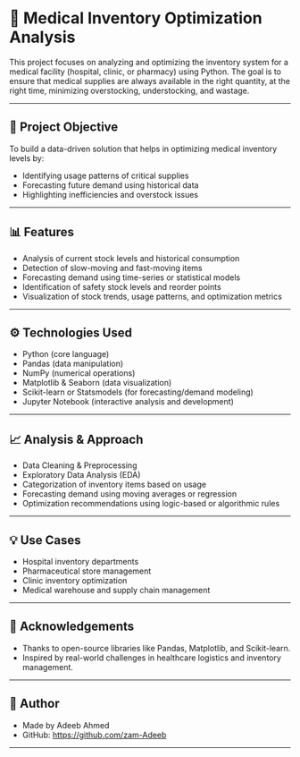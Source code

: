 # 🏥 Medical Inventory Optimization Analysis

This project focuses on analyzing and optimizing the inventory system for a medical facility (hospital, clinic, or pharmacy) using Python. The goal is to ensure that medical supplies are always available in the right quantity, at the right time, minimizing overstocking, understocking, and wastage.

---

## 📌 Project Objective

To build a data-driven solution that helps in optimizing medical inventory levels by:

- Identifying usage patterns of critical supplies
- Forecasting future demand using historical data
- Highlighting inefficiencies and overstock issues
---

## 📊 Features

- Analysis of current stock levels and historical consumption
- Detection of slow-moving and fast-moving items
- Forecasting demand using time-series or statistical models
- Identification of safety stock levels and reorder points
- Visualization of stock trends, usage patterns, and optimization metrics

---

## ⚙️ Technologies Used

- Python (core language)
- Pandas (data manipulation)
- NumPy (numerical operations)
- Matplotlib & Seaborn (data visualization)
- Scikit-learn or Statsmodels (for forecasting/demand modeling)
- Jupyter Notebook (interactive analysis and development)

---

## 📈 Analysis & Approach

- Data Cleaning & Preprocessing
- Exploratory Data Analysis (EDA)
- Categorization of inventory items based on usage
- Forecasting demand using moving averages or regression
- Optimization recommendations using logic-based or algorithmic rules

---

## 💡 Use Cases
- Hospital inventory departments
- Pharmaceutical store management
- Clinic inventory optimization
- Medical warehouse and supply chain management

---

## 🙌 Acknowledgements
 - Thanks to open-source libraries like Pandas, Matplotlib, and Scikit-learn.
 - Inspired by real-world challenges in healthcare logistics and inventory management.

---

## 👤 Author
- Made by Adeeb Ahmed
- GitHub: https://github.com/zam-Adeeb

---

